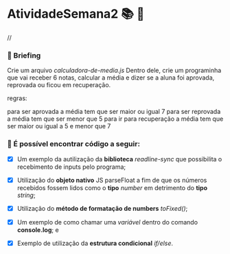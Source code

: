 # AtividadeSemana2 :books: :green_book:
//
### :memo: Briefing 

Crie um arquivo *calculadora-de-media.js* Dentro dele, crie um programinha que vai receber 6 notas, calcular a média e dizer se a aluna foi aprovada, reprovada ou ficou em recuperação.

regras:

para ser aprovada a média tem que ser maior ou igual 7
para ser reprovada a média tem que ser menor que 5
para ir para recuperação a média tem que ser maior ou igual a 5 e menor que 7

### :notebook: É possível encontrar código a seguir: 

- [x] Um exemplo da autilização da **biblioteca** *readline-sync* que possibilita o recebimento de inputs pelo programa;

- [x] Utilização do **objeto nativo** JS parseFloat a fim de que os números recebidos fossem lidos como o **tipo** *number* em detrimento do **tipo** *string*;

- [x] Utilização do **método de formatação de numbers** *toFixed()*;

- [x] Um exemplo de como chamar uma *variável* dentro do comando **console.log**; e 

- [x] Exemplo de utilização da **estrutura condicional** *if/else*. 
